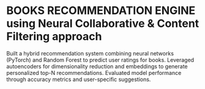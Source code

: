 # BOOKS RECOMMENDATION ENGINE using Neural Collaborative & Content Filtering approach

Built a hybrid recommendation system combining neural networks (PyTorch) and Random Forest to predict user ratings for books. Leveraged autoencoders for dimensionality reduction and embeddings to generate personalized top-N recommendations. Evaluated model performance through accuracy metrics and user-specific suggestions.
